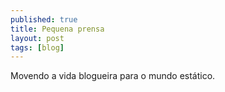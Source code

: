 ```yaml
---
published: true
title: Pequena prensa
layout: post
tags: [blog]
---
```

Movendo a vida blogueira para o mundo estático.